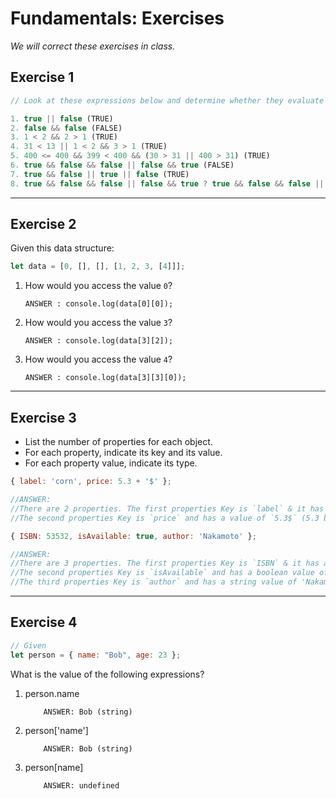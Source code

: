 # Fundamentals: Exercises

_We will correct these exercises in class._

## Exercise 1

```js
// Look at these expressions below and determine whether they evaluate to true or false

1. true || false (TRUE)
2. false && false (FALSE)
3. 1 < 2 && 2 > 1 (TRUE)
4. 31 < 13 || 1 < 2 && 3 > 1 (TRUE)
5. 400 <= 400 && 399 < 400 && (30 > 31 || 400 > 31) (TRUE)
6. true && false && false || false && true (FALSE)
7. true && false || true || false (TRUE)
8. true && false && false || false && true ? true && false && false || false && true : 1 < 2 && 2 > 1 (TRUE)
```

---

## Exercise 2

Given this data structure:

```js
let data = [0, [], [], [1, 2, 3, [4]]];
```

1.  How would you access the value `0`?

        ANSWER : console.log(data[0][0]);

2.  How would you access the value `3`?

        ANSWER : console.log(data[3][2]);

3.  How would you access the value `4`?

        ANSWER : console.log(data[3][3][0]);

---

## Exercise 3

- List the number of properties for each object.
- For each property, indicate its key and its value.
- For each property value, indicate its type.

```js
{ label: 'corn', price: 5.3 + '$' };

//ANSWER:
//There are 2 properties. The first properties Key is `label` & it has a string value of 'corn'
//The second properties Key is `price` and has a value of `5.3$` (5.3 being a Number and $ being a String but together creating a single String)

{ ISBN: 53532, isAvailable: true, author: 'Nakamoto' };

//ANSWER:
//There are 3 properties. The first properties Key is `ISBN` & it has a Number value of `53532`.
//The second properties Key is `isAvailable` and has a boolean value of `true`
//The third properties Key is `author` and has a string value of 'Nakamoto'
```

---

## Exercise 4

```js
// Given
let person = { name: "Bob", age: 23 };
```

What is the value of the following expressions?

1.  person.name

            ANSWER: Bob (string)

2.  person['name']

            ANSWER: Bob (string)

3.  person[name]

            ANSWER: undefined
